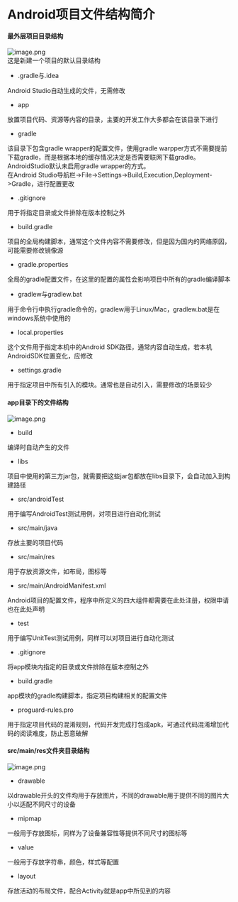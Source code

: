 # Android项目文件结构简介

<a name="95ed849c"></a>
#### 最外层项目目录结构
![image.png](https://cdn.nlark.com/yuque/0/2020/png/1419739/1599701045320-a9d16282-0711-4fb4-aa2e-4171108d50c3.png#align=left&display=inline&height=215&margin=%5Bobject%20Object%5D&name=image.png&originHeight=429&originWidth=437&size=21874&status=done&style=none&width=218.5)<br />这是新建一个项目的默认目录结构

- .gradle与.idea

Android Studio自动生成的文件，无需修改

- app

放置项目代码、资源等内容的目录，主要的开发工作大多都会在该目录下进行

- gradle

该目录下包含gradle wrapper的配置文件，使用gradle warpper方式不需要提前下载gradle，而是根据本地的缓存情况决定是否需要联网下载gradle。AndroidStudio默认未启用gradle wrapper的方式。<br />在Android Studio导航栏->File->Settings->Build,Execution,Deployment->Gradle，进行配置更改

- .gitignore

用于将指定目录或文件排除在版本控制之外

- build.gradle

项目的全局构建脚本，通常这个文件内容不需要修改，但是因为国内的网络原因，可能需要修改镜像源

- gradle.properties

全局的gradle配置文件，在这里的配置的属性会影响项目中所有的gradle编译脚本

- gradlew与gradlew.bat

用于命令行中执行gradle命令的，gradlew用于Linux/Mac，gradlew.bat是在windows系统中使用的

- local.properties

这个文件用于指定本机中的Android SDK路径，通常内容自动生成，若本机AndroidSDK位置变化，应修改

- settings.gradle

用于指定项目中所有引入的模块。通常也是自动引入，需要修改的场景较少<br />

<a name="o88wQ"></a>
#### app目录下的文件结构
![image.png](https://cdn.nlark.com/yuque/0/2020/png/1419739/1599713160026-8043ba41-d937-4e1e-ad8f-8b00a90b8114.png#align=left&display=inline&height=194&margin=%5Bobject%20Object%5D&name=image.png&originHeight=387&originWidth=418&size=15582&status=done&style=none&width=209)

- build

编译时自动产生的文件

- libs

项目中使用的第三方jar包，就需要把这些jar包都放在libs目录下，会自动加入到构建路径

- src/androidTest

用于编写AndroidTest测试用例，对项目进行自动化测试

- src/main/java

存放主要的项目代码

- src/main/res

用于存放资源文件，如布局，图标等

- src/main/AndroidManifest.xml

Android项目的配置文件，程序中所定义的四大组件都需要在此处注册，权限申请也在此处声明

- test

用于编写UnitTest测试用例，同样可以对项目进行自动化测试

- .gitignore

将app模块内指定的目录或文件排除在版本控制之外

- build.gradle

app模块的gradle构建脚本，指定项目构建相关的配置文件

- proguard-rules.pro

用于指定项目代码的混淆规则，代码开发完成打包成apk，可通过代码混淆增加代码的阅读难度，防止恶意破解
<a name="eiQFR"></a>
#### src/main/res文件夹目录结构
![image.png](https://cdn.nlark.com/yuque/0/2020/png/1419739/1599714242731-ecd2de99-5f1f-4eb4-9dd1-602897adbba1.png#align=left&display=inline&height=169&margin=%5Bobject%20Object%5D&name=image.png&originHeight=337&originWidth=306&size=13158&status=done&style=none&width=153)

- drawable

以drawable开头的文件均用于存放图片，不同的drawable用于提供不同的图片大小以适配不同尺寸的设备

- mipmap

一般用于存放图标，同样为了设备兼容性等提供不同尺寸的图标等

- value

一般用于存放字符串，颜色，样式等配置

- layout

存放活动的布局文件，配合Activity就是app中所见到的内容
